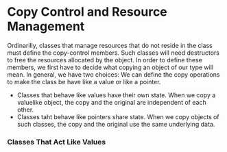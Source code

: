 # Copy Control and Resource Management
Ordinarilly, classes that manage resources that do not reside in the class must define the copy-control members. Such classes will need destructors to free the resources allocated by the object.
In order to define these members, we first have to decide what copying an object of our type will mean. In general, we have two choices: We can define the copy operations to make  the class be have like a value or like a pointer.
* Classes that behave like values have their own state. When we copy a valuelike object, the copy and the original are independent of each other.
* Classes taht behave like pointers share state. When we copy objects of such classes, the copy and the original use the same underlying data.

### Classes That Act Like Values
